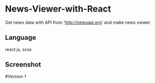 # News-Viewer-with-React
Get news data with API from 'http://newsapi.org' and make news viewer

Language
----------------------
react.js, scss


Screenshot
---------------------
#Version 1
